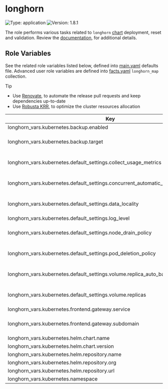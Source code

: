 # longhorn

![Type: application](https://img.shields.io/badge/Type-application-informational?style=flat-square) ![Version: 1.8.1](https://img.shields.io/badge/Version-1.8.1-informational?style=flat-square)

The role performs various tasks related to `longhorn` [chart](https://github.com/longhorn/charts/tree/longhorn-1.8.1/charts/longhorn) deployment, reset and validation. Review the [documentation](https://axivo.com/k3s-cluster/wiki/guide/configuration/roles/longhorn), for additional details.

## Role Variables

See the related role variables listed below, defined into [main.yaml](./defaults/main.yaml) defaults file. Advanced user role variables are defined into [facts.yaml](./tasks/facts.yaml) `longhorn_map` collection.

> [!TIP]
> - Use [Renovate](https://axivo.com/k3s-cluster/tutorials/handbook/tools/#renovate), to automate the release pull requests and keep dependencies up-to-date
> - Use [Robusta KRR](https://axivo.com/k3s-cluster/tutorials/handbook/tools/#robusta-krr), to optimize the cluster resources allocation

| Key | Type | Default | Description |
|-----|------|---------|-------------|
| longhorn_vars.kubernetes.backup.enabled | bool | `true` |  |
| longhorn_vars.kubernetes.backup.target | string | `"cifs://192.168.1.8/backup"` | See [documentation](https://longhorn.io/docs/latest/snapshots-and-backups/backup-and-restore/set-backup-target), for details |
| longhorn_vars.kubernetes.default_settings.collect_usage_metrics | bool | `false` | See [documentation](https://longhorn.io/docs/latest/references/settings/#allow-collecting-longhorn-usage-metrics), for details |
| longhorn_vars.kubernetes.default_settings.concurrent_automatic_engine_upgrade_limit | int | `1` | See [documentation](https://longhorn.io/docs/latest/references/settings/#concurrent-automatic-engine-upgrade-per-node-limit), for details |
| longhorn_vars.kubernetes.default_settings.data_locality | string | `"strict-local"` | See [documentation](https://longhorn.io/docs/latest/references/settings/#allow-collecting-longhorn-usage-metrics), for details |
| longhorn_vars.kubernetes.default_settings.log_level | string | `"Warn"` |  |
| longhorn_vars.kubernetes.default_settings.node_drain_policy | string | `"block-for-eviction"` | See [documentation](https://longhorn.io/docs/latest/references/settings/#node-drain-policy), for details |
| longhorn_vars.kubernetes.default_settings.pod_deletion_policy | string | `"delete-both-statefulset-and-deployment-pod"` | See [documentation](https://longhorn.io/docs/latest/references/settings/#pod-deletion-policy-when-node-is-down), for details |
| longhorn_vars.kubernetes.default_settings.volume.replica_auto_balance | string | `"least-effort"` | See [documentation](https://longhorn.io/docs/latest/references/settings/#replica-auto-balance), for details |
| longhorn_vars.kubernetes.default_settings.volume.replicas | int | `2` | See [documentation](https://longhorn.io/docs/latest/references/settings/#default-replica-count), for details |
| longhorn_vars.kubernetes.frontend.gateway.service | string | `"longhorn-frontend"` |  |
| longhorn_vars.kubernetes.frontend.gateway.subdomain | string | `"longhorn"` | See [documentation](https://axivo.com/k3s-cluster/tutorials/handbook/externaldns/#front-ends), for details |
| longhorn_vars.kubernetes.helm.chart.name | string | `"longhorn"` |  |
| longhorn_vars.kubernetes.helm.chart.version | string | `"v1.8.1"` |  |
| longhorn_vars.kubernetes.helm.repository.name | string | `"longhorn"` |  |
| longhorn_vars.kubernetes.helm.repository.org | string | `"longhorn"` |  |
| longhorn_vars.kubernetes.helm.repository.url | string | `"https://charts.longhorn.io"` |  |
| longhorn_vars.kubernetes.namespace | string | `"kube-system"` |  |
